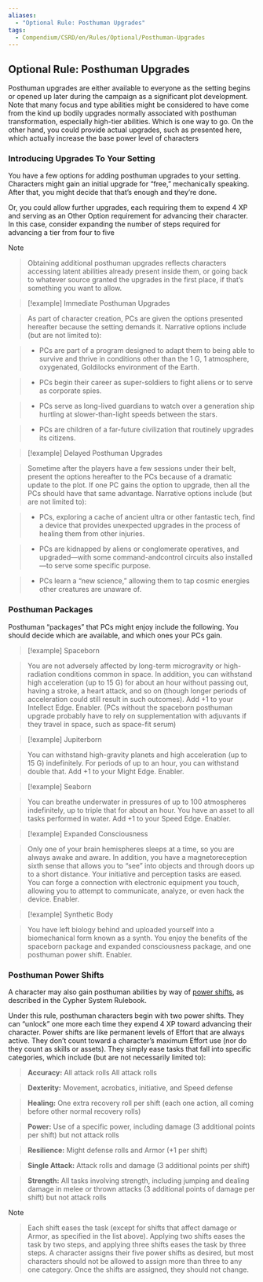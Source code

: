 ```yaml
---
aliases:
  - "Optional Rule: Posthuman Upgrades"
tags:
  - Compendium/CSRD/en/Rules/Optional/Posthuman-Upgrades
---
```

## Optional Rule: Posthuman Upgrades    
    
Posthuman upgrades are either available to everyone as the setting begins or opened up later during the campaign as a significant plot development. Note that many focus and type abilities might be considered to have come from the kind up bodily upgrades normally associated with posthuman transformation, especially high-tier abilities. Which is one way to go. On the other hand, you could provide actual upgrades, such as presented here, which actually increase the base power level of characters    
    
### Introducing Upgrades To Your Setting      
You have a few options for adding posthuman upgrades to your setting. Characters might gain an initial upgrade for “free,” mechanically speaking. After that, you might decide that that’s enough and they’re done.      
    
Or, you could allow further upgrades, each requiring them to expend 4 XP and serving as an Other Option requirement for advancing their character. In this case, consider expanding the number of steps required for advancing a tier from four to five    
    
>[!note]      
> Obtaining additional posthuman upgrades reflects characters accessing latent abilities already present inside them, or going back to whatever source granted the upgrades in the first place, if that’s something you want to allow.    
    
    
> [!example] Immediate Posthuman Upgrades      
> As part of character creation, PCs are given the options presented hereafter because the setting demands it. Narrative options include (but are not limited to):     
> - PCs are part of a program designed to adapt them to being able to survive and thrive in conditions other than the 1 G, 1 atmosphere, oxygenated, Goldilocks environment of the Earth.      
> - PCs begin their career as super-soldiers to fight aliens or to serve as corporate spies.      
> - PCs serve as long-lived guardians to watch over a generation ship hurtling at slower-than-light speeds between the stars.      
> - PCs are children of a far-future civilization that routinely upgrades its citizens.      
    
> [!example] Delayed Posthuman Upgrades      
> Sometime after the players have a few sessions under their belt, present the options hereafter to the PCs because of a dramatic update to the plot. If one PC gains the option to upgrade, then all the PCs should have that same advantage. Narrative options include (but are not limited to):      
> - PCs, exploring a cache of ancient ultra or other fantastic tech, find a device that provides unexpected upgrades in the process of healing them from other injuries.      
> - PCs are kidnapped by aliens or conglomerate operatives, and upgraded—with some command-andcontrol circuits also installed—to serve some specific purpose.      
> - PCs learn a “new science,” allowing them to tap cosmic energies other creatures are unaware of.    
### Posthuman Packages      
    
Posthuman “packages” that PCs might enjoy include the following. You should decide which are available, and which ones your PCs gain.    
    
> [!example] Spaceborn    
> You are not adversely affected by long-term microgravity or high-radiation conditions common in space. In addition, you can withstand high acceleration (up to 15 G) for about an hour without passing out, having a stroke, a heart attack, and so on (though longer periods of acceleration could still result in such outcomes). Add +1 to your Intellect Edge. Enabler. (PCs without the spaceborn posthuman upgrade probably have to rely on supplementation with adjuvants if they travel in space, such as space-fit serum)    
    
> [!example] Jupiterborn      
> You can withstand high-gravity planets and high acceleration (up to 15 G) indefinitely. For periods of up to an hour, you can withstand double that. Add +1 to your Might Edge. Enabler.     
    
    
> [!example] Seaborn      
> You can breathe underwater in pressures of up to 100 atmospheres indefinitely, up to triple that for about an hour. You have an asset to all tasks performed in water. Add +1 to your Speed Edge. Enabler.     
    
> [!example] Expanded Consciousness    
> Only one of your brain hemispheres sleeps at a time, so you are always awake and aware. In addition, you have a magnetoreception sixth sense that allows you to “see” into objects and through doors up to a short distance. Your initiative and perception tasks are eased. You can forge a connection with electronic equipment you touch, allowing you to attempt to communicate, analyze, or even hack the device. Enabler.     
    
> [!example] Synthetic Body       
> You have left biology behind and uploaded yourself into a biomechanical form known as a synth. You enjoy the benefits of the spaceborn package and expanded consciousness package, and one posthuman power shift. Enabler.    
    
### Posthuman Power Shifts      
 A character may also gain posthuman abilities by way of [power shifts](power%20shifts.md), as described in the Cypher System Rulebook.      
     
 Under this rule, posthuman characters begin with two power shifts. They can “unlock” one more each time they expend 4 XP toward advancing their character. Power shifts are like permanent levels of Effort that are always active. They don’t count toward a character’s maximum Effort use (nor do they count as skills or assets). They simply ease tasks that fall into specific categories, which include (but are not necessarily limited to):      
> **Accuracy:** All attack rolls All attack rolls     
    
>**Dexterity:** Movement, acrobatics, initiative, and Speed defense     
    
>**Healing:** One extra recovery roll per shift (each one action, all coming before other normal recovery rolls)      
    
>**Power:** Use of a specific power, including damage (3 additional points per shift) but not attack rolls     
    
> **Resilience:** Might defense rolls and Armor (+1 per shift)     
    
>**Single Attack:** Attack rolls and damage (3 additional points per shift)     
    
>**Strength:** All tasks involving strength, including jumping and dealing damage in melee or thrown attacks (3 additional points of damage per shift) but not attack rolls     
    
>[!note]      
>Each shift eases the task (except for shifts that affect damage or Armor, as specified in the list above). Applying two shifts eases the task by two steps, and applying three shifts eases the task by three steps. A character assigns their five power shifts as desired, but most characters should not be allowed to assign more than three to any one category. Once the shifts are assigned, they should not change.    
